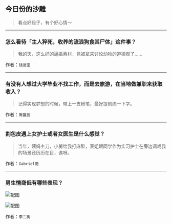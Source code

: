 ## 今日份的沙雕

> 看点好段子，有个好心情～


 
---

### 怎么看待「主人猝死，收养的流浪狗食其尸体」这件事？

> 我的天，这么好的逼婚素材，竟被拿来讨论动物的道德观了……


作者：`钱进宝`

---

### 有没有人想过大学毕业不找工作，而是去旅游，在当地做兼职来获取收入？

> 记得实现梦想的时候，带上一支粉笔，最好提前练一下字。


作者：`周寰辰`

---

### 割包皮遇上女护士或者女医生是什么感觉？

> 当年，姨妈主刀，小舅给我打麻醉，表姐跟同学作为实习护士在旁边调戏我的场景还历历在目，诶呀。


作者：`Gabriel商`

---

### 男生情商低有哪些表现？

> 



![配图](http://pic1.zhimg.com/70/0436268e8e23bda57fd17518a10713ec_b.jpg)



![配图](http://pic3.zhimg.com/70/a241bc42f7bcf43bccc6a30271c4ba86_b.jpg)


作者：`李二狗`
